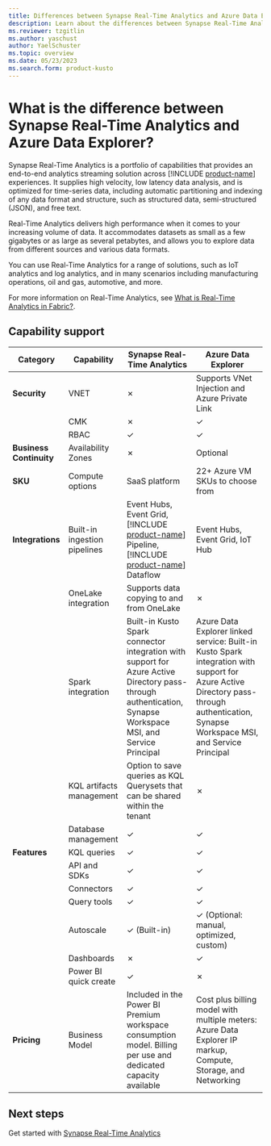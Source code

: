 ```yaml
---
title: Differences between Synapse Real-Time Analytics and Azure Data Explorer
description: Learn about the differences between Synapse Real-Time Analytics and Azure Data Explorer.
ms.reviewer: tzgitlin
ms.author: yaschust
author: YaelSchuster
ms.topic: overview
ms.date: 05/23/2023
ms.search.form: product-kusto
---
```


# What is the difference between Synapse Real-Time Analytics and Azure Data Explorer?

Synapse Real-Time Analytics is a portfolio of capabilities that provides an end-to-end analytics streaming solution across [!INCLUDE [product-name](../includes/product-name.md)] experiences. It supplies high velocity, low latency data analysis, and is optimized for time-series data, including automatic partitioning and indexing of any data format and structure, such as structured data, semi-structured (JSON), and free text.

Real-Time Analytics delivers high performance when it comes to your increasing volume of data. It accommodates datasets as small as a few gigabytes or as large as several petabytes, and allows you to explore data from different sources and various data formats.

You can use Real-Time Analytics for a range of solutions, such as IoT analytics and log analytics, and in many scenarios including manufacturing operations, oil and gas, automotive, and more.

For more information on Real-Time Analytics, see [What is Real-Time Analytics in Fabric?](overview.md).

## Capability support

| Category | Capability| Synapse Real-Time Analytics | Azure Data Explorer |
|----|----|----|----|
| **Security** | VNET | &cross; | Supports VNet Injection and Azure Private Link  |
|  | CMK | &cross; | &check; |
|  | RBAC | &check; | &check; |
| **Business Continuity** | Availability Zones | &cross; | Optional |
| **SKU** | Compute options | SaaS platform | 22+ Azure VM SKUs to choose from  |
| **Integrations** | Built-in ingestion pipelines | Event Hubs, Event Grid, [!INCLUDE [product-name](../includes/product-name.md)] Pipeline, [!INCLUDE [product-name](../includes/product-name.md)] Dataflow | Event Hubs, Event Grid, IoT Hub |
|  | OneLake integration | Supports data copying to and from OneLake | &cross; |
|  | Spark integration | Built-in Kusto Spark connector integration with support for Azure Active Directory pass-through authentication, Synapse Workspace MSI, and Service Principal | Azure Data Explorer linked service: Built-in Kusto Spark integration with support for Azure Active Directory pass-through authentication, Synapse Workspace MSI, and Service Principal|
|  | KQL artifacts management | Option to save queries as KQL Querysets that can be shared within the tenant | &cross; |
|  | Database management | &check; |  &check; |
| **Features** | KQL queries | &check; | &check; |
|  | API and SDKs | &check; | &check; |
|  | Connectors | &check; | &check; |
|  | Query tools | &check; | &check; |
|  | Autoscale | &check; (Built-in) | &check; (Optional: manual, optimized, custom) |
|  | Dashboards| &cross; | &check; |
|  | Power BI quick create | &check; | &cross; |
| **Pricing** | Business Model | Included in the Power BI Premium workspace consumption model. Billing per use and dedicated capacity available | Cost plus billing model with multiple meters: Azure Data Explorer IP markup, Compute, Storage, and Networking |

## Next steps

Get started with [Synapse Real-Time Analytics](tutorial-introduction.md)
